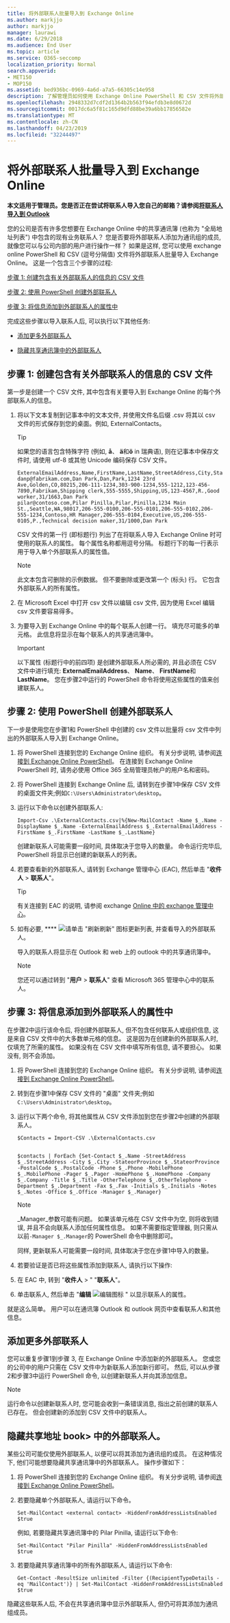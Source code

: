 ```yaml
---
title: 将外部联系人批量导入到 Exchange Online
ms.author: markjjo
author: markjjo
manager: laurawi
ms.date: 6/29/2018
ms.audience: End User
ms.topic: article
ms.service: O365-seccomp
localization_priority: Normal
search.appverid:
- MET150
- MOP150
ms.assetid: bed936bc-0969-4a6d-a7a5-66305c14e958
description: 了解管理员如何使用 Exchange Online PowerShell 和 CSV 文件将外部联系人批量导入到全局地址列表。
ms.openlocfilehash: 2948332d7cdf2d1364b2b563f94efdb3e8d0672d
ms.sourcegitcommit: 0017dc6a5f81c165d9dfd88be39a6bb17856582e
ms.translationtype: MT
ms.contentlocale: zh-CN
ms.lasthandoff: 04/23/2019
ms.locfileid: "32244497"
---
```

# <a name="bulk-import-external-contacts-to-exchange-online"></a>将外部联系人批量导入到 Exchange Online

**本文适用于管理员。您是否正在尝试将联系人导入您自己的邮箱？请参阅[将联系人导入到 Outlook](https://support.office.com/article/bb796340-b58a-46c1-90c7-b549b8f3c5f8)**
   
您的公司是否有许多您想要在 Exchange Online 中的共享通讯簿 (也称为 "全局地址列表") 中包含的现有业务联系人？ 您是否要将外部联系人添加为通讯组的成员, 就像您可以与公司内部的用户进行操作一样？ 如果是这样, 您可以使用 exchange online PowerShell 和 CSV (逗号分隔值) 文件将外部联系人批量导入 Exchange Online。 这是一个包含三个步骤的过程:
  
[步骤 1: 创建包含有关外部联系人的信息的 CSV 文件](#step-1-create-a-csv-file-that-contains-information-about-the-external-contacts)

[步骤 2: 使用 PowerShell 创建外部联系人](#step-2-create-the-external-contacts-with-powershell) 

[步骤 3: 将信息添加到外部联系人的属性中](#step-3-add-information-to-the-properties-of-the-external-contacts)

完成这些步骤以导入联系人后, 可以执行以下其他任务:
  
- [添加更多外部联系人](#add-more-external-contacts)
  
- [隐藏共享通讯簿中的外部联系人](#hide-external-contacts-from-the-shared-address-book)
  
## <a name="step-1-create-a-csv-file-that-contains-information-about-the-external-contacts"></a>步骤 1: 创建包含有关外部联系人的信息的 CSV 文件

第一步是创建一个 CSV 文件, 其中包含有关要导入到 Exchange Online 的每个外部联系人的信息。 
  
1. 将以下文本复制到记事本中的文本文件, 并使用文件名后缀 .csv 将其以 csv 文件的形式保存到您的桌面。例如, ExternalContacts。
    
    > [!TIP]
    > 如果您的语言包含特殊字符 (例如, **å**、 **ä**和**ö** in 瑞典语), 则在记事本中保存文件时, 请使用 utf-8 或其他 Unicode 编码保存 CSV 文件。 
  
    ```
    ExternalEmailAddress,Name,FirstName,LastName,StreetAddress,City,StateorProvince,PostalCode,Phone,MobilePhone,Pager,HomePhone,Company,Title,OtherTelephone,Department,CountryOrRegion,Fax,Initials,Notes,Office,Manager
    danp@fabrikam.com,Dan Park,Dan,Park,1234 23rd Ave,Golden,CO,80215,206-111-1234,303-900-1234,555-1212,123-456-7890,Fabrikam,Shipping clerk,555-5555,Shipping,US,123-4567,R.,Good worker,31/1663,Dan Park
    pilar@contoso.com,Pilar Pinilla,Pilar,Pinilla,1234 Main St.,Seattle,WA,98017,206-555-0100,206-555-0101,206-555-0102,206-555-1234,Contoso,HR Manager,206-555-0104,Executive,US,206-555-0105,P.,Technical decision maker,31/1000,Dan Park 
    ```

    CSV 文件的第一行 (即标题行) 列出了在将联系人导入 Exchange Online 时可使用的联系人的属性。 每个属性名称都用逗号分隔。 标题行下的每一行表示用于导入单个外部联系人的属性值。 
    
    > [!NOTE]
    > 此文本包含可删除的示例数据。 但不要删除或更改第一个 (标头) 行。 它包含外部联系人的所有属性。 
  
2. 在 Microsoft Excel 中打开 csv 文件以编辑 csv 文件, 因为使用 Excel 编辑 csv 文件要容易得多。
    
3. 为要导入到 Exchange Online 中的每个联系人创建一行。 填充尽可能多的单元格。 此信息将显示在每个联系人的共享通讯簿中。 
    
    > [!IMPORTANT]
    >  以下属性 (标题行中的前四项) 是创建外部联系人所必需的, 并且必须在 CSV 文件中进行填充: **ExternalEmailAddress**、 **Name**、 **FirstName**和**LastName**。 您在步骤2中运行的 PowerShell 命令将使用这些属性的值来创建联系人。 

## <a name="step-2-create-the-external-contacts-with-powershell"></a>步骤 2: 使用 PowerShell 创建外部联系人

下一步是使用您在步骤1和 PowerShell 中创建的 csv 文件以批量将 csv 文件中列出的外部联系人导入到 Exchange Online。 
  
1.  将 PowerShell 连接到您的 Exchange Online 组织。 有关分步说明, 请参阅[连接到 Exchange Online PowerShell](https://go.microsoft.com/fwlink/p/?LinkId=396554)。 在连接到 Exchange Online PowerShell 时, 请务必使用 Office 365 全局管理员帐户的用户名和密码。 
    
2. 将 PowerShell 连接到 Exchange Online 后, 请转到在步骤1中保存 CSV 文件的桌面文件夹;例如`C:\Users\Administrator\desktop`。
    
3. 运行以下命令以创建外部联系人:

    ```
    Import-Csv .\ExternalContacts.csv|%{New-MailContact -Name $_.Name -DisplayName $_.Name -ExternalEmailAddress $_.ExternalEmailAddress -FirstName $_.FirstName -LastName $_.LastName}
    ```

    创建新联系人可能需要一段时间, 具体取决于您导入的数量。 命令运行完毕后, PowerShell 将显示已创建的新联系人的列表。 
    
4. 若要查看新的外部联系人, 请转到 Exchange 管理中心 (EAC), 然后单击 "**收件人** \> **联系人**"。 
    
    > [!TIP]
    > 有关连接到 EAC 的说明, 请参阅 exchange [Online 中的 exchange 管理中心](https://go.microsoft.com/fwlink/p/?LinkId=328197)。 
  
5. 如有必要, **** ![请单击 "](media/O365-MDM-Policy-RefreshIcon.gif)刷新刷新" 图标更新列表, 并查看导入的外部联系人。 
    
    导入的联系人将显示在 Outlook 和 web 上的 outlook 中的共享通讯簿中。
    
    > [!NOTE]
    > 您还可以通过转到 "**用户** \> **联系人**" 查看 Microsoft 365 管理中心中的联系人。 

## <a name="step-3-add-information-to-the-properties-of-the-external-contacts"></a>步骤 3: 将信息添加到外部联系人的属性中

在步骤2中运行该命令后, 将创建外部联系人, 但不包含任何联系人或组织信息, 这是来自 CSV 文件中的大多数单元格的信息。 这是因为在创建新的外部联系人时, 仅填充了所需的属性。 如果没有在 CSV 文件中填写所有信息, 请不要担心。 如果没有, 则不会添加。
  
1.  将 PowerShell 连接到您的 Exchange Online 组织。 有关分步说明, 请参阅[连接到 Exchange Online PowerShell](https://go.microsoft.com/fwlink/p/?LinkId=396554)。
    
2. 转到在步骤1中保存 CSV 文件的 "桌面" 文件夹;例如`C:\Users\Administrator\desktop`。
    
3. 运行以下两个命令, 将其他属性从 CSV 文件添加到您在步骤2中创建的外部联系人。
    
    ```
    $Contacts = Import-CSV .\ExternalContacts.csv
  
    ```

    ```
    $contacts | ForEach {Set-Contact $_.Name -StreetAddress $_.StreetAddress -City $_.City -StateorProvince $_.StateorProvince -PostalCode $_.PostalCode -Phone $_.Phone -MobilePhone $_.MobilePhone -Pager $_.Pager -HomePhone $_.HomePhone -Company $_.Company -Title $_.Title -OtherTelephone $_.OtherTelephone -Department $_.Department -Fax $_.Fax -Initials $_.Initials -Notes  $_.Notes -Office $_.Office -Manager $_.Manager}
    ```

    > [!NOTE]
    > _Manager_参数可能有问题。 如果该单元格在 CSV 文件中为空, 则将收到错误, 并且不会向联系人添加任何属性信息。 如果不需要指定管理器, 则只需从以前` -Manager $_.Manager `的 PowerShell 命令中删除即可。 
  
    同样, 更新联系人可能需要一段时间, 具体取决于您在步骤1中导入的数量。 
    
4. 若要验证是否已将这些属性添加到联系人, 请执行以下操作: 
    
1. 在 EAC 中, 转到 "**收件人** \> " "**联系人**"。
    
2. 单击联系人, 然后单击 "**编辑** ![编辑图标](media/ebd260e4-3556-4fb0-b0bb-cc489773042c.gif) " 以显示联系人的属性。 
    
就是这么简单。 用户可以在通讯簿 Outlook 和 outlook 网页中查看联系人和其他信息。
  
## <a name="add-more-external-contacts"></a>添加更多外部联系人

您可以重复步骤1到步骤 3, 在 Exchange Online 中添加新的外部联系人。 您或您的公司中的用户只需在 CSV 文件中为新联系人添加新行即可。 然后, 可以从步骤2和步骤3中运行 PowerShell 命令, 以创建新联系人并向其添加信息。
  
> [!NOTE]
> 运行命令以创建新联系人时, 您可能会收到一条错误消息, 指出之前创建的联系人已存在。 但会创建新的添加到 CSV 文件中的联系人。 
  
## <a name="hide-external-contacts-from-the-shared-address-book"></a>隐藏共享地址 book> 中的外部联系人。

某些公司可能仅使用外部联系人, 以便可以将其添加为通讯组的成员。 在这种情况下, 他们可能想要隐藏共享通讯簿中的外部联系人。 操作步骤如下：
  
1.  将 PowerShell 连接到您的 Exchange Online 组织。 有关分步说明, 请参阅[连接到 Exchange Online PowerShell](https://go.microsoft.com/fwlink/p/?LinkId=396554)。
    
2. 若要隐藏单个外部联系人, 请运行以下命令。
    
    ```
    Set-MailContact <external contact> -HiddenFromAddressListsEnabled $true 
    ```
 
    例如, 若要隐藏共享通讯簿中的 Pilar Pinilla, 请运行以下命令:

    ```
    Set-MailContact "Pilar Pinilla" -HiddenFromAddressListsEnabled $true
    ```
   
3. 若要隐藏共享通讯簿中的所有外部联系人, 请运行以下命令:

    ```
    Get-Contact -ResultSize unlimited -Filter {(RecipientTypeDetails -eq 'MailContact')} | Set-MailContact -HiddenFromAddressListsEnabled $true  
    ```

隐藏这些联系人后, 不会在共享通讯簿中显示外部联系人, 但仍可将其添加为通讯组成员。
